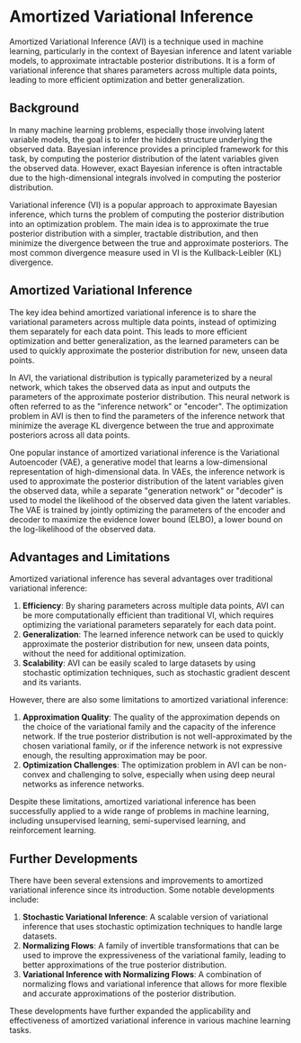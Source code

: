 # Amortized Variational Inference

Amortized Variational Inference (AVI) is a technique used in machine learning, particularly in the context of Bayesian inference and latent variable models, to approximate intractable posterior distributions. It is a form of variational inference that shares parameters across multiple data points, leading to more efficient optimization and better generalization.

## Background

In many machine learning problems, especially those involving latent variable models, the goal is to infer the hidden structure underlying the observed data. Bayesian inference provides a principled framework for this task, by computing the posterior distribution of the latent variables given the observed data. However, exact Bayesian inference is often intractable due to the high-dimensional integrals involved in computing the posterior distribution.

Variational inference (VI) is a popular approach to approximate Bayesian inference, which turns the problem of computing the posterior distribution into an optimization problem. The main idea is to approximate the true posterior distribution with a simpler, tractable distribution, and then minimize the divergence between the true and approximate posteriors. The most common divergence measure used in VI is the Kullback-Leibler (KL) divergence.

## Amortized Variational Inference

The key idea behind amortized variational inference is to share the variational parameters across multiple data points, instead of optimizing them separately for each data point. This leads to more efficient optimization and better generalization, as the learned parameters can be used to quickly approximate the posterior distribution for new, unseen data points.

In AVI, the variational distribution is typically parameterized by a neural network, which takes the observed data as input and outputs the parameters of the approximate posterior distribution. This neural network is often referred to as the "inference network" or "encoder". The optimization problem in AVI is then to find the parameters of the inference network that minimize the average KL divergence between the true and approximate posteriors across all data points.

One popular instance of amortized variational inference is the Variational Autoencoder (VAE), a generative model that learns a low-dimensional representation of high-dimensional data. In VAEs, the inference network is used to approximate the posterior distribution of the latent variables given the observed data, while a separate "generation network" or "decoder" is used to model the likelihood of the observed data given the latent variables. The VAE is trained by jointly optimizing the parameters of the encoder and decoder to maximize the evidence lower bound (ELBO), a lower bound on the log-likelihood of the observed data.

## Advantages and Limitations

Amortized variational inference has several advantages over traditional variational inference:

1. **Efficiency**: By sharing parameters across multiple data points, AVI can be more computationally efficient than traditional VI, which requires optimizing the variational parameters separately for each data point.
2. **Generalization**: The learned inference network can be used to quickly approximate the posterior distribution for new, unseen data points, without the need for additional optimization.
3. **Scalability**: AVI can be easily scaled to large datasets by using stochastic optimization techniques, such as stochastic gradient descent and its variants.

However, there are also some limitations to amortized variational inference:

1. **Approximation Quality**: The quality of the approximation depends on the choice of the variational family and the capacity of the inference network. If the true posterior distribution is not well-approximated by the chosen variational family, or if the inference network is not expressive enough, the resulting approximation may be poor.
2. **Optimization Challenges**: The optimization problem in AVI can be non-convex and challenging to solve, especially when using deep neural networks as inference networks.

Despite these limitations, amortized variational inference has been successfully applied to a wide range of problems in machine learning, including unsupervised learning, semi-supervised learning, and reinforcement learning.

## Further Developments

There have been several extensions and improvements to amortized variational inference since its introduction. Some notable developments include:

1. **Stochastic Variational Inference**: A scalable version of variational inference that uses stochastic optimization techniques to handle large datasets.
2. **Normalizing Flows**: A family of invertible transformations that can be used to improve the expressiveness of the variational family, leading to better approximations of the true posterior distribution.
3. **Variational Inference with Normalizing Flows**: A combination of normalizing flows and variational inference that allows for more flexible and accurate approximations of the posterior distribution.

These developments have further expanded the applicability and effectiveness of amortized variational inference in various machine learning tasks.
